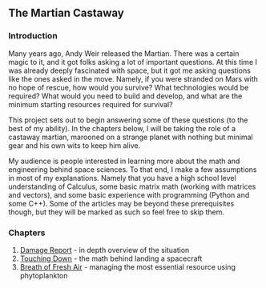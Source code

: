 ## The Martian Castaway

### Introduction

Many years ago, Andy Weir released the Martian.  There was a certain magic to it, and it got folks asking a lot of important questions.  At this time I was already deeply fascinated with space, but it got me asking questions like the ones asked in the move.  Namely, if you were stranded on Mars with no hope of rescue, how would you survive?  What technologies would be required?  What would you need to build and develop, and what are the minimum starting resources required for survival?

This project sets out to begin answering some of these questions (to the best of my ability).  In the chapters below, I will be taking the role of a castaway martian, marooned on a strange planet with nothing but minimal gear and his own wits to keep him alive.

My audience is people interested in learning more about the math and engineering behind space sciences.  To that end, I make a few assumptions in most of my explanations.  Namely that you have a high school level understanding of Calculus, some basic matrix math (working with matrices and vectors), and some basic experience with programming (Python and some C++).  Some of the articles may be beyond these prerequisites though, but they will be marked as such so feel free to skip them.

### Chapters

1. [Damage Report](intro.md) - in depth overview of the situation
2. [Touching Down](landing.md) - the math behind landing a spacecraft
3. [Breath of Fresh Air](makingair.md) - managing the most essential resource using phytoplankton
